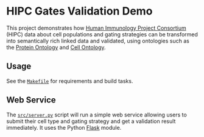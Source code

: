 # HIPC Gates Validation Demo

This project demonstrates how [Human Immunology Project Consortium](https://www.immuneprofiling.org/hipc/page/show) (HIPC) data about cell populations and gating strategies can be transformed into semantically rich linked data and validated, using ontologies such as the [Protein Ontology](https://pir.georgetown.edu/pro/) and [Cell Ontology](http://obofoundry.org/ontology/cl.html).


## Usage

See the [`Makefile`](Makefile) for requirements and build tasks.


## Web Service

The [`src/server.py`](src/server.py) script will run a simple web service allowing users to submit their cell type and gating strategy and get a validation result immediately. It uses the Python [Flask](http://flask.pocoo.org) module.
